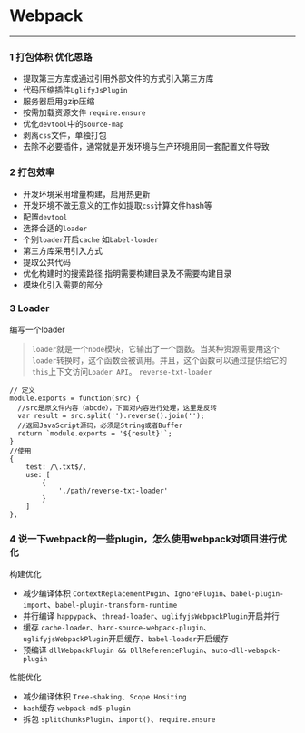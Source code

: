 Webpack
===

-------------------------------------

### 1 打包体积 优化思路

-   提取第三方库或通过引用外部文件的方式引入第三方库
-   代码压缩插件`UglifyJsPlugin`
-   服务器启用gzip压缩
-   按需加载资源文件 `require.ensure`
-   优化`devtool`中的`source-map`
-   剥离`css`文件，单独打包
-   去除不必要插件，通常就是开发环境与生产环境用同一套配置文件导致

### 2 打包效率

-   开发环境采用增量构建，启用热更新
-   开发环境不做无意义的工作如提取`css`计算文件hash等
-   配置`devtool`
-   选择合适的`loader`
-   个别`loader`开启`cache` 如`babel-loader`
-   第三方库采用引入方式
-   提取公共代码
-   优化构建时的搜索路径 指明需要构建目录及不需要构建目录
-   模块化引入需要的部分

### 3 Loader

编写一个loader

> `loader`就是一个`node`模块，它输出了一个函数。当某种资源需要用这个`loader`转换时，这个函数会被调用。并且，这个函数可以通过提供给它的`this`上下文访问`Loader API`。 `reverse-txt-loader`

```
// 定义
module.exports = function(src) {
  //src是原文件内容（abcde），下面对内容进行处理，这里是反转
  var result = src.split('').reverse().join('');
  //返回JavaScript源码，必须是String或者Buffer
  return `module.exports = '${result}'`;
}
//使用
{
	test: /\.txt$/,
	use: [
		{
			'./path/reverse-txt-loader'
		}
	]
},

```

### 4 说一下webpack的一些plugin，怎么使用webpack对项目进行优化

构建优化

-   减少编译体积 `ContextReplacementPugin`、`IgnorePlugin`、`babel-plugin-import`、`babel-plugin-transform-runtime`
-   并行编译 `happypack`、`thread-loader`、`uglifyjsWebpackPlugin`开启并行
-   缓存 `cache-loader`、`hard-source-webpack-plugin`、`uglifyjsWebpackPlugin`开启缓存、`babel-loader`开启缓存
-   预编译 `dllWebpackPlugin && DllReferencePlugin`、`auto-dll-webapck-plugin`

性能优化

-   减少编译体积 `Tree-shaking`、`Scope Hositing`
-   `hash`缓存 `webpack-md5-plugin`
-   拆包 `splitChunksPlugin`、`import()`、`require.ensure`

